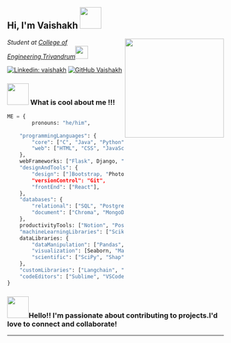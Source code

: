 <h2> Hi, I'm Vaishakh <img src="https://media.giphy.com/media/mGcNjsfWAjY5AEZNw6/giphy.gif" width="50"></h2>
<img align='right' src="https://media.giphy.com/media/ieyl9zmCjO4b4t6qoY/giphy.gif" width="230">
<p><em>Student at <a href="https://www.cet.ac.in/">College of Engineering,Trivandrum</a><img src="https://media.giphy.com/media/fYSnHlufseco8Fh93Z/giphy.gif" width="30"></br>
</em></p>

[![Linkedin: vaishakh](https://img.shields.io/badge/-vaishakh-blue?style=flat-square&logo=Linkedin&logoColor=white&link=https://www.linkedin.com/in/vaishakh/)](https://www.linkedin.com/in/vaishakh-m-561a5523a/)
[![GitHub Vaishakh](https://img.shields.io/github/followers/vaishakhRaveendran?label=follow&style=social)](https://github.com/vaishakhRaveendran)



### <img src="https://media.giphy.com/media/VgCDAzcKvsR6OM0uWg/giphy.gif" width="50">  What is cool about me !!!

```python
ME = {
        pronouns: "he/him",
    
    "programmingLanguages": {
        "core": ["C", "Java", "Python"],
        "web": ["HTML", "CSS", "JavaScript"],
    },
    webFrameworks: ["Flask", Django, "Node.js"],
    "designAndTools": {
        "design": ["]Bootstrap, "Photoshop"],
        "versionControl": "Git",
        "frontEnd": ["React"],
    },
    "databases": {
        "relational": ["SQL", "PostgreSQL"],
        "document": ["Chroma", "MongoDB"],
    },
    productivityTools: ["Notion", "Postman", Poetry],
    "machineLearningLibraries": ["Scikit-learn", "Tensorflow"],
    dataLibraries: {
        "dataManipulation": ["Pandas", "NumPy"],
        "visualization": [Seaborn, "Matplotlib"],
        "scientific": ["SciPy", "Shap"],
    },
    "customLibraries": ["Langchain", "LlamaIndex", "JQuery"],
    "codeEditors": ["Sublime", "VSCode", "PyCharm"],
}

```
### <img src="https://media.giphy.com/media/eGmgF0V90QIgpMv4WQ/giphy.gif" width="50">Hello!! I'm passionate about contributing to projects.I'd love to connect and collaborate!

---
